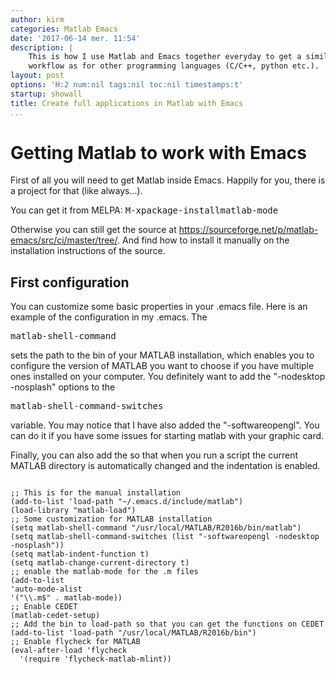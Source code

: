 ```yaml
---
author: kirm
categories: Matlab Emacs
date: '2017-06-14 mer. 11:54'
description: |
    This is how I use Matlab and Emacs together everyday to get a similar
    workflow as for other programming languages (C/C++, python etc.).
layout: post
options: 'H:2 num:nil tags:nil toc:nil timestamps:t'
startup: showall
title: Create full applications in Matlab with Emacs
...
```


Getting Matlab to work with Emacs
=================================

First of all you will need to get Matlab inside Emacs. Happily for you,
there is a project for that (like always...).

You can get it from MELPA: <kbd>M-x</kbd><kbd>package-install</kbd><kbd>matlab-mode</kbd>

Otherwise you can still get the source at
<https://sourceforge.net/p/matlab-emacs/src/ci/master/tree/>. And find
how to install it manually on the installation instructions of the
source.

First configuration
-------------------

You can customize some basic properties in your .emacs file. Here is an
example of the configuration in my .emacs. The

<kbd>matlab-shell-command</kbd> 

sets the path to the bin of your MATLAB installation, which enables you
to configure the version of MATLAB you want to choose if you have
multiple ones installed on your computer. You definitely want to add the
"-nodesktop -nosplash" options to the

<kbd>matlab-shell-command-switches</kbd> 

variable. You may notice that I have also added the "-softwareopengl".
You can do it if you have some issues for starting matlab with your
graphic card.

Finally, you can also add the so that when you run a script the current
MATLAB directory is automatically changed and the indentation is
enabled.

<pre><code class="lisp">
;; This is for the manual installation
(add-to-list 'load-path "~/.emacs.d/include/matlab")
(load-library "matlab-load")
;; Some customization for MATLAB installation
(setq matlab-shell-command "/usr/local/MATLAB/R2016b/bin/matlab")
(setq matlab-shell-command-switches (list "-softwareopengl -nodesktop -nosplash"))
(setq matlab-indent-function t)
(setq matlab-change-current-directory t)
;; enable the matlab-mode for the .m files
(add-to-list
'auto-mode-alist
'("\\.m$" . matlab-mode))
;; Enable CEDET
(matlab-cedet-setup)
;; Add the bin to load-path so that you can get the functions on CEDET
(add-to-list 'load-path "/usr/local/MATLAB/R2016b/bin")
;; Enable flycheck for MATLAB
(eval-after-load 'flycheck
  '(require 'flycheck-matlab-mlint))
</code></pre>
